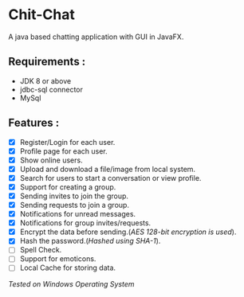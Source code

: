 # Chit-Chat
A java based chatting application with GUI in JavaFX.

## Requirements :
- JDK 8 or above
- jdbc-sql connector
- MySql

## Features :
- [x] Register/Login for each user.
- [x] Profile page for each user.
- [x] Show online users.
- [x] Upload and download a file/image from local system.
- [x] Search for users to start a conversation or view profile.
- [x] Support for creating a group.
- [x] Sending invites to join the group.
- [x] Sending requests to join a group.
- [x] Notifications for unread messages.
- [x] Notifications for group invites/requests.
- [x] Encrypt the data before sending.(*AES 128-bit encryption is used*).
- [x] Hash the password.(*Hashed using SHA-1*).
- [ ] Spell Check.
- [ ] Support for emoticons.
- [ ] Local Cache for storing data.

*Tested on Windows Operating System*
